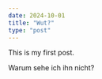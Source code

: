 ```yaml
---
date: 2024-10-01
title: "Wut?"
type: "post"
---
```


This is my first post.

Warum sehe ich ihn nicht?